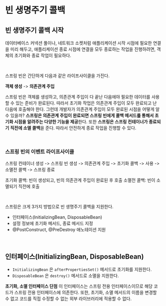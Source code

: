 # 빈 생명주기 콜백

## 빈 생명주기 콜백 시작

데이터베이스 커넥션 풀이나, 네트워크 소켓처럼 애플리케이션 시작 시점에 필요한 연결을 미리 해두고, 애플리케이션
종료 시점에 연결을 모두 종료하는 작업을 진행하려면, 객체의 초기화와 종료 작업이 필요하다.

<br>

스프링 빈은 간단하게 다음과 같은 라이프사이클을 가진다.

**객체 생성** -> **의존관계 주입**

스프링 빈은 객체를 생성하고, 의존관계 주입이 다 끝난 다음에야 필요한 데이터를 사용할 수 있는 준비가 완료된다.
따라서 초기화 작업은 의존관계 주입이 모두 완료되고 난 다음에 호출해야 한다. 
그런데 개발자가 의존관계 주입이 모두 완료된 시점을 어떻게 알 수 있을까?
**스프링은 의존관계 주입이 완료되면 스프링 빈에게 콜백 메서드를 통해서 초기화 시점을 알려주는 다양한 기능을 제공**한다. 
또한 **스프링은 스프링 컨테이너가 종료되기 직전에 소멸 콜백**을 준다. 따라서 안전하게 종료 작업을 진행할 수 있다.

<br>

### **스프링 빈의 이벤트 라이프사이클**

스프링 컨테이너 생성 -> 스프링 빈 생성 -> 의존관계 주입 -> 초기화 콜백 -> 사용 -> 소멸전 콜백 -> 스프링 종료

초기화 콜백: 빈이 생성되고, 빈의 의존관계 주입이 완료된 후 호출
소멸전 콜백: 빈이 소멸되기 직전에 호출

<br>

스프링은 크게 3가지 방법으로 빈 생명주기 콜백을 지원한다.

* 인터페이스(InitializingBean, DisposableBean)
* 설정 정보에 초기화 메서드, 종료 메서드 지정
* @PostConstruct, @PreDestroy 애노테이션 지원

<br>

## 인터페이스(InitializingBean, DisposableBean)

* `InitializingBean` 은 `afterPropertiesSet()` 메서드로 초기화를 지원한다.
* `DisposableBean` 은 `destroy()` 메서드로 소멸을 지원한다.

**초기화, 소멸 인터페이스 단점**
이 인터페이스는 스프링 전용 인터페이스이므로 해당 코드가 스프링 전용 인터페이스에 의존한다.
또한, 초기화, 소멸 메서드의 이름을 변경할 수 없고 코드를 직접 수정할 수 없는 외부 라이브러리에 적용할 수 없다.
